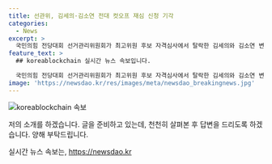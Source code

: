 ```yaml
---
title: 선관위, 김세의·김소연 전대 컷오프 재심 신청 기각
categories:
  - News
excerpt: >
  국민의힘 전당대회 선거관리위원회가 최고위원 후보 자격심사에서 탈락한 김세의와 김소연 변호사의 재심 신청을 기각했다. 심사 결과에 대해 서병수 선관위원장은 김 대표의 지방 선거 행위와 논란, 김 변호사의 발언과 태도 등을 이유로 밝혔다. 전당대회 후보 9인이 예비경선 없이 최종 후보로 선정됐고, 서 위원장은 후보간 네거티브 선거 우려에 대해 주의와 경고를 하겠다고 언급했다. 그리고 선관위는 NEXT 보수의 진보를 슬로건으로 선정했다.
feature_text: >
  ## koreablockchain 실시간 뉴스 속보입니다.

  국민의힘 전당대회 선거관리위원회가 최고위원 후보 자격심사에서 탈락한 김세의와 김소연 변호사의 재심 신청을 기각했다. 심사 결과에 대해 서병수 선관위원장은 김 대표의 지방 선거 행위와 논란, 김 변호사의 발언과 태도 등을 이유로 밝혔다. 전당대회 후보 9인이 예비경선 없이 최종 후보로 선정됐고, 서 위원장은 후보간 네거티브 선거 우려에 대해 주의와 경고를 하겠다고 언급했다. 그리고 선관위는 NEXT 보수의 진보를 슬로건으로 선정했다.
image: 'https://newsdao.kr/res/images/meta/newsdao_breakingnews.jpg'
---
```


<p><img src="https://newsdao.kr/res/images/meta/newsdao_breakingnews.jpg" alt="koreablockchain 속보" /></p>

<p>저의 소개를 하겠습니다. 글을 준비하고 있는데, 천천히 살펴본 후 답변을 드리도록 하겠습니다. 양해 부탁드립니다.</p>
실시간 뉴스 속보는, <a href="https://newsdao.kr" rel="dofollow">https://newsdao.kr</a>


